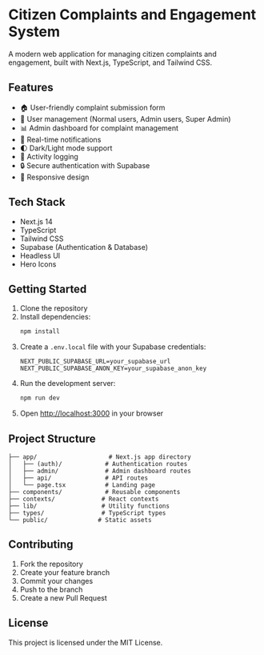 # Citizen Complaints and Engagement System

A modern web application for managing citizen complaints and engagement, built with Next.js, TypeScript, and Tailwind CSS.

## Features

- 🏠 User-friendly complaint submission form
- 👥 User management (Normal users, Admin users, Super Admin)
- 📊 Admin dashboard for complaint management
- 🔔 Real-time notifications
- 🌓 Dark/Light mode support
- 📝 Activity logging
- 🔒 Secure authentication with Supabase
- 📱 Responsive design

## Tech Stack

- Next.js 14
- TypeScript
- Tailwind CSS
- Supabase (Authentication & Database)
- Headless UI
- Hero Icons

## Getting Started

1. Clone the repository
2. Install dependencies:
   ```bash
   npm install
   ```
3. Create a `.env.local` file with your Supabase credentials:
   ```
   NEXT_PUBLIC_SUPABASE_URL=your_supabase_url
   NEXT_PUBLIC_SUPABASE_ANON_KEY=your_supabase_anon_key
   ```
4. Run the development server:
   ```bash
   npm run dev
   ```
5. Open [http://localhost:3000](http://localhost:3000) in your browser

## Project Structure

```
├── app/                    # Next.js app directory
│   ├── (auth)/            # Authentication routes
│   ├── admin/             # Admin dashboard routes
│   ├── api/               # API routes
│   └── page.tsx           # Landing page
├── components/            # Reusable components
├── contexts/             # React contexts
├── lib/                  # Utility functions
├── types/                # TypeScript types
└── public/              # Static assets
```

## Contributing

1. Fork the repository
2. Create your feature branch
3. Commit your changes
4. Push to the branch
5. Create a new Pull Request

## License

This project is licensed under the MIT License.
